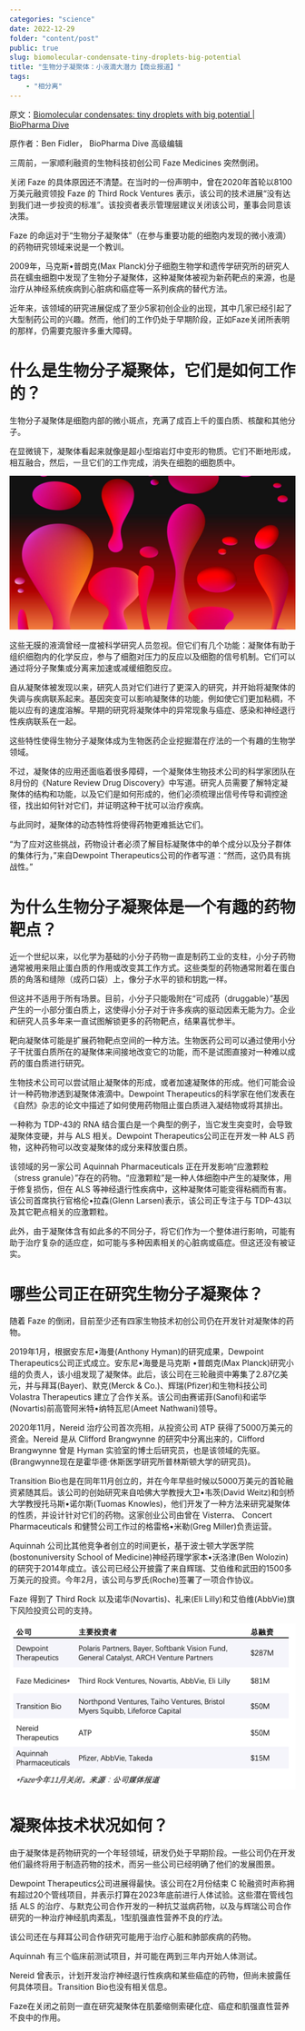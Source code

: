 ```yaml
---
categories: "science"
date: 2022-12-29
folder: "content/post"
public: true
slug: biomolecular-condensate-tiny-droplets-big-potential
title: "生物分子凝聚体：小液滴大潜力【商业报道】"
tags:
    - "相分离"
---
```


原文：[Biomolecular condensates: tiny droplets with big potential | BioPharma Dive](https://www.biopharmadive.com/news/biomolecular-condensates-biotech-startups/636848/)

原作者：Ben Fidler， BioPharma Dive 高级编辑

三周前，一家顺利融资的生物科技初创公司 Faze Medicines 突然倒闭。

关闭 Faze 的具体原因还不清楚。在当时的一份声明中，曾在2020年首轮以8100万美元融资领投 Faze 的 Third Rock Ventures 表示，该公司的技术进展“没有达到我们进一步投资的标准”。该投资者表示管理层建议关闭该公司，董事会同意该决策。

Faze 的命运对于“生物分子凝聚体”（在参与重要功能的细胞内发现的微小液滴）的药物研究领域来说是一个教训。

2009年，马克斯•普朗克(Max Planck)分子细胞生物学和遗传学研究所的研究人员在蠕虫细胞中发现了生物分子凝聚体，这种凝聚体被视为新药靶点的来源，也是治疗从神经系统疾病到心脏病和癌症等一系列疾病的替代方法。

近年来，该领域的研究进展促成了至少5家初创企业的出现，其中几家已经引起了大型制药公司的兴趣。然而，他们的工作仍处于早期阶段，正如Faze关闭所表明的那样，仍需要克服许多重大障碍。

# 什么是生物分子凝聚体，它们是如何工作的？

生物分子凝聚体是细胞内部的微小斑点，充满了成百上千的蛋白质、核酸和其他分子。

在显微镜下，凝聚体看起来就像是超小型熔岩灯中变形的物质。它们不断地形成，相互融合，然后，一旦它们的工作完成，消失在细胞的细胞质中。

![生物分子在细胞内凝结成微小的、液体状的斑点，就像微小的熔岩灯里的物质一样，形状发生变化smartboy10 via Getty Images](/images/logseq/image_1672305233475_0.png)

这些无膜的液滴曾经一度被科学研究人员忽视。但它们有几个功能：凝聚体有助于组织细胞内的化学反应，参与了细胞对压力的反应以及细胞的信号机制。它们可以通过将分子聚集或分离来加速或减缓细胞反应。

自从凝聚体被发现以来，研究人员对它们进行了更深入的研究，并开始将凝聚体的失调与疾病联系起来。基因突变可以影响凝聚体的功能，例如使它们更加粘稠，不能以应有的速度溶解。早期的研究将凝聚体中的异常现象与癌症、感染和神经退行性疾病联系在一起。

这些特性使得生物分子凝聚体成为生物医药企业挖掘潜在疗法的一个有趣的生物学领域。

不过，凝聚体的应用还面临着很多障碍，一个凝聚体生物技术公司的科学家团队在8月份的《Nature Review Drug Discovery》中写道。研究人员需要了解特定凝聚体的结构和功能，以及它们是如何形成的，他们必须梳理出信号传导和调控途径，找出如何针对它们，并证明这种干扰可以治疗疾病。

与此同时，凝聚体的动态特性将使得药物更难抵达它们。

“为了应对这些挑战，药物设计者必须了解目标凝聚体中的单个成分以及分子群体的集体行为，”来自Dewpoint Therapeutics公司的作者写道：“然而，这仍具有挑战性。”

# 为什么生物分子凝聚体是一个有趣的药物靶点？

近一个世纪以来，以化学为基础的小分子药物一直是制药工业的支柱，小分子药物通常被用来阻止蛋白质的作用或改变其工作方式。这些类型的药物通常附着在蛋白质的角落和缝隙（成药口袋）上，像分子水平的锁和钥匙一样。

但这并不适用于所有场景。目前，小分子只能吸附在“可成药（druggable）”基因产生的一小部分蛋白质上，这使得小分子对于许多疾病的驱动因素无能为力。企业和研究人员多年来一直试图解锁更多的药物靶点，结果喜忧参半。

靶向凝聚体可能是扩展药物靶点空间的一种方法。生物医药公司可以通过使用小分子干扰蛋白质所在的凝聚体来间接地改变它的功能，而不是试图直接对一种难以成药的蛋白质进行研究。

生物技术公司可以尝试阻止凝聚体的形成，或者加速凝聚体的形成。他们可能会设计一种药物渗透到凝聚体液滴中。Dewpoint Therapeutics的科学家在他们发表在《自然》杂志的论文中描述了如何使用药物阻止蛋白质进入凝结物或将其排出。

一种称为 TDP-43的 RNA 结合蛋白是一个典型的例子，当它发生突变时，会导致凝聚体变硬，并与 ALS 相关。Dewpoint Therapeutics公司正在开发一种 ALS 药物，这种药物可以改变凝聚体的成分来释放蛋白质。

该领域的另一家公司 Aquinnah Pharmaceuticals 正在开发影响“应激颗粒（stress granule）”存在的药物。“应激颗粒”是一种人体细胞中产生的凝聚体，用于修复损伤，但在 ALS 等神经退行性疾病中，这种凝聚体可能变得粘稠而有害。该公司首席执行官格伦•拉森(Glenn Larsen)表示，该公司正专注于与 TDP-43以及其它靶点相关的应激颗粒。

此外，由于凝聚体含有如此多的不同分子，将它们作为一个整体进行影响，可能有助于治疗复杂的适应症，如可能与多种因素相关的心脏病或癌症。但这还没有被证实。

# 哪些公司正在研究生物分子凝聚体？

随着 Faze 的倒闭，目前至少还有四家生物技术初创公司仍在开发针对凝聚体的药物。

2019年1月，根据安东尼•海曼(Anthony Hyman)的研究成果，Dewpoint Therapeutics公司正式成立。安东尼•海曼是马克斯 •普朗克(Max Planck)研究小组的负责人，该小组发现了凝聚体。此后，该公司在三轮融资中筹集了2.87亿美元，并与拜耳(Bayer)、默克(Merck & Co.)、辉瑞(Pfizer)和生物科技公司 Volastra Therapeutics 建立了合作关系。该公司由赛诺菲(Sanofi)和诺华(Novartis)前高管阿米特•纳特瓦尼(Ameet Nathwani)领导。

2020年11月，Nereid 治疗公司首次亮相，从投资公司 ATP 获得了5000万美元的资金。Nereid 是从 Clifford Brangwynne 的研究中分离出来的，Clifford Brangwynne 曾是 Hyman 实验室的博士后研究员，也是该领域的先驱。(Brangwynne现在是霍华德·休斯医学研究所普林斯顿大学的研究员)。

Transition Bio也是在同年11月创立的，并在今年早些时候以5000万美元的首轮融资紧随其后。该公司的创始研究来自哈佛大学教授大卫•韦茨(David Weitz)和剑桥大学教授托马斯•诺尔斯(Tuomas Knowles)，他们开发了一种方法来研究凝聚体的性质，并设计针对它们的药物。这家创业公司由曾在 Visterra、 Concert Pharmaceuticals 和健赞公司工作过的格雷格•米勒(Greg Miller)负责运营。

Aquinnah 公司比其他竞争者创立的时间更长，基于波士顿大学医学院(bostonuniversity School of Medicine)神经药理学家本•沃洛津(Ben Wolozin)的研究于2014年成立。该公司已经公开披露了来自辉瑞、艾伯维和武田的1500多万美元的投资。今年2月，该公司与罗氏(Roche)签署了一项合作协议。

Faze 得到了 Third Rock 以及诺华(Novartis)、礼来(Eli Lilly)和艾伯维(AbbVie)旗下风险投资公司的支持。

![image.png](/images/logseq/image_1672307408748_0.png)

# 凝聚体技术状况如何？

由于凝聚体是药物研究的一个年轻领域，研发仍处于早期阶段。一些公司仍在开发他们最终将用于制造药物的技术，而另一些公司已经明确了他们的发展图景。

Dewpoint Therapeutics公司进展得最快。该公司在2月份结束 C 轮融资时声称拥有超过20个管线项目，并表示打算在2023年底前进行人体试验。这些潜在管线包括 ALS 的治疗、与默克公司合作开发的一种抗艾滋病药物，以及与辉瑞公司合作研究的一种治疗神经肌肉紊乱，1型肌强直性营养不良的疗法。

该公司还在与拜耳公司合作研究可能用于治疗心脏和肺部疾病的药物。

Aquinnah 有三个临床前测试项目，并可能在两到三年内开始人体测试。

Nereid 曾表示，计划开发治疗神经退行性疾病和某些癌症的药物，但尚未披露任何具体项目。Transition Bio也没有相关信息。

Faze在关闭之前则一直在研究凝聚体在肌萎缩侧索硬化症、癌症和肌强直性营养不良中的作用。